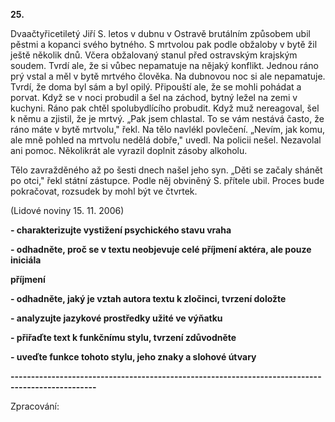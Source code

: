 **25.**

Dvaačtyřicetiletý Jiří S. letos v dubnu v Ostravě brutálním způsobem ubil pěstmi a kopanci svého bytného. S mrtvolou pak podle obžaloby v bytě žil ještě několik dnů. Včera obžalovaný stanul před ostravským krajským soudem. Tvrdí ale, že si vůbec nepamatuje na nějaký konflikt. Jednou ráno prý vstal a měl v bytě mrtvého člověka. Na dubnovou noc si ale nepamatuje. Tvrdí, že doma byl sám a byl opilý. Připouští ale, že se mohli pohádat a porvat. Když se v noci probudil a šel na záchod, bytný ležel na zemi v kuchyni. Ráno pak chtěl spolubydlícího probudit. Když muž nereagoval, šel k němu a zjistil, že je mrtvý. „Pak jsem chlastal. To se vám nestává často, že ráno máte v bytě mrtvolu,&quot; řekl. Na tělo navlékl povlečení. „Nevím, jak komu, ale mně pohled na mrtvolu nedělá dobře,&quot; uvedl. Na policii nešel. Nezavolal ani pomoc. Několikrát ale vyrazil doplnit zásoby alkoholu.

Tělo zavražděného až po šesti dnech našel jeho syn. „Děti se začaly shánět po otci,&quot; řekl státní zástupce. Podle něj obviněný S. přítele ubil. Proces bude pokračovat, rozsudek by mohl být ve čtvrtek.

(Lidové noviny 15. 11. 2006)

**- charakterizujte vystižení psychického stavu vraha**

**- odhadněte, proč se v textu neobjevuje celé příjmení aktéra, ale pouze iniciála**

**příjmení**

**- odhadněte, jaký je vztah autora textu k zločinci, tvrzení doložte**

**- analyzujte jazykové prostředky užité ve výňatku**

**- přiřaďte text k funkčnímu stylu, tvrzení zdůvodněte**

**- uveďte funkce tohoto stylu, jeho znaky a slohové útvary**

**-------------------------------------------------------------------------------------------------**

Zpracování:

